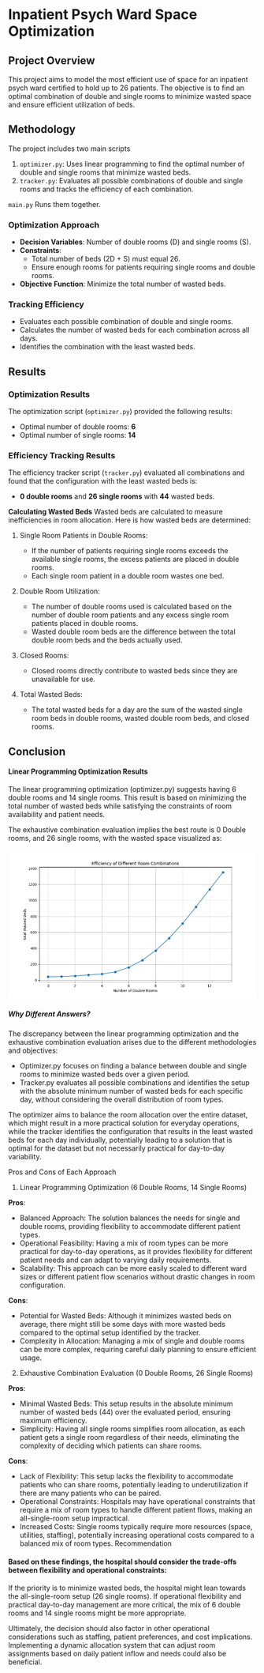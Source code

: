 # Inpatient Psych Ward Space Optimization

## Project Overview

This project aims to model the most efficient use of space for an inpatient psych ward certified to hold up to 26 patients. The objective is to find an optimal combination of double and single rooms to minimize wasted space and ensure efficient utilization of beds.

## Methodology

The project includes two main scripts
1. `optimizer.py`: Uses linear programming to find the optimal number of double and single rooms that minimize wasted beds.
2. `tracker.py`: Evaluates all possible combinations of double and single rooms and tracks the efficiency of each combination.


`main.py` Runs them together.

### Optimization Approach

- **Decision Variables**: Number of double rooms (D) and single rooms (S).
- **Constraints**: 
  - Total number of beds (2D + S) must equal 26.
  - Ensure enough rooms for patients requiring single rooms and double rooms.
- **Objective Function**: Minimize the total number of wasted beds.

### Tracking Efficiency

- Evaluates each possible combination of double and single rooms.
- Calculates the number of wasted beds for each combination across all days.
- Identifies the combination with the least wasted beds.

## Results

### Optimization Results

The optimization script (`optimizer.py`) provided the following results:

- Optimal number of double rooms: **6**
- Optimal number of single rooms: **14**

### Efficiency Tracking Results

The efficiency tracker script (`tracker.py`) evaluated all combinations and found that the configuration with the least wasted beds is:

- **0 double rooms** and **26 single rooms** with **44** wasted beds.

**Calculating Wasted Beds**
Wasted beds are calculated to measure inefficiencies in room allocation. Here is how wasted beds are determined:

1. Single Room Patients in Double Rooms:
    - If the number of patients requiring single rooms exceeds the available single rooms, the excess patients are placed in double rooms.
    - Each single room patient in a double room wastes one bed.

2. Double Room Utilization:
    - The number of double rooms used is calculated based on the number of double room patients and any excess single room patients placed in double rooms.
    - Wasted double room beds are the difference between the total double room beds and the beds actually used.

3. Closed Rooms:
    - Closed rooms directly contribute to wasted beds since they are unavailable for use.

4. Total Wasted Beds:
    - The total wasted beds for a day are the sum of the wasted single room beds in double rooms, wasted double room beds, and closed rooms.

## Conclusion

#### Linear Programming Optimization Results
The linear programming optimization (optimizer.py) suggests having 6 double rooms and 14 single rooms. This result is based on minimizing the total number of wasted beds while satisfying the constraints of room availability and patient needs.

The exhaustive combination evaluation implies the best route is 0 Double rooms, and 26 single rooms, with the wasted space visualized as:

![Alt text](image.png)


##### Why Different Answers?

The discrepancy between the linear programming optimization and the exhaustive combination evaluation arises due to the different methodologies and objectives:

- Optimizer.py focuses on finding a balance between double and single rooms to minimize wasted beds over a given period.
- Tracker.py evaluates all possible combinations and identifies the setup with the absolute minimum number of wasted beds for each specific day, without considering the overall distribution of room types.


The optimizer aims to balance the room allocation over the entire dataset, which might result in a more practical solution for everyday operations, while the tracker identifies the configuration that results in the least wasted beds for each day individually, potentially leading to a solution that is optimal for the dataset but not necessarily practical for day-to-day variability.

Pros and Cons of Each Approach
1. Linear Programming Optimization (6 Double Rooms, 14 Single Rooms)

**Pros**:

- Balanced Approach: The solution balances the needs for single and double rooms, providing flexibility to accommodate different patient types.
- Operational Feasibility: Having a mix of room types can be more practical for day-to-day operations, as it provides flexibility for different patient needs and can adapt to varying daily requirements.
- Scalability: This approach can be more easily scaled to different ward sizes or different patient flow scenarios without drastic changes in room configuration.

**Cons**:

- Potential for Wasted Beds: Although it minimizes wasted beds on average, there might still be some days with more wasted beds compared to the optimal setup identified by the tracker.
- Complexity in Allocation: Managing a mix of single and double rooms can be more complex, requiring careful daily planning to ensure efficient usage.


2. Exhaustive Combination Evaluation (0 Double Rooms, 26 Single Rooms)

**Pros**:

- Minimal Wasted Beds: This setup results in the absolute minimum number of wasted beds (44) over the evaluated period, ensuring maximum efficiency.
- Simplicity: Having all single rooms simplifies room allocation, as each patient gets a single room regardless of their needs, eliminating the complexity of deciding which patients can share rooms.


**Cons**:

- Lack of Flexibility: This setup lacks the flexibility to accommodate patients who can share rooms, potentially leading to underutilization if there are many patients who can be paired.
- Operational Constraints: Hospitals may have operational constraints that require a mix of room types to handle different patient flows, making an all-single-room setup impractical.
- Increased Costs: Single rooms typically require more resources (space, utilities, staffing), potentially increasing operational costs compared to a balanced mix of room types.
Recommendation


#### Based on these findings, the hospital should consider the trade-offs between flexibility and operational constraints:

If the priority is to minimize wasted beds, the hospital might lean towards the all-single-room setup (26 single rooms).
If operational flexibility and practical day-to-day management are more critical, the mix of 6 double rooms and 14 single rooms might be more appropriate.

Ultimately, the decision should also factor in other operational considerations such as staffing, patient preferences, and cost implications. Implementing a dynamic allocation system that can adjust room assignments based on daily patient inflow and needs could also be beneficial.

